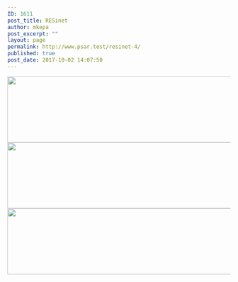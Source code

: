 ```yaml
---
ID: 1611
post_title: RESinet
author: mkepa
post_excerpt: ""
layout: page
permalink: http://www.psar.test/resinet-4/
published: true
post_date: 2017-10-02 14:07:50
---
```

<a href="http://www.psar.test/wp-content/uploads/2017/08/resinet.png"><img class="alignnone size-full wp-image-1535" src="http://www.psar.test/wp-content/uploads/2017/08/resinetek-misto.png" alt="" width="966" height="149" /><img class="alignnone size-full wp-image-1659" src="http://www.psar.test/wp-content/uploads/2017/10/premieragrudz.png" alt="" width="966" height="149" /> <img class="alignnone size-full wp-image-1662" src="http://www.psar.test/wp-content/uploads/2017/10/resinetczo.png" alt="" width="966" height="149" /></a>